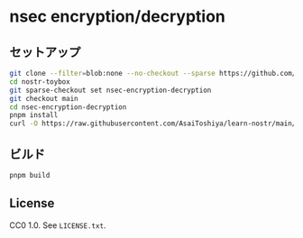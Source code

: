 # nsec encryption/decryption

## セットアップ

```bash
git clone --filter=blob:none --no-checkout --sparse https://github.com/AsaiToshiya/nostr-toybox.git
cd nostr-toybox
git sparse-checkout set nsec-encryption-decryption
git checkout main
cd nsec-encryption-decryption
pnpm install
curl -O https://raw.githubusercontent.com/AsaiToshiya/learn-nostr/main/nip-49-private-key-encryption/nip49.js
```

## ビルド

```bash
pnpm build
```


## License

CC0 1.0. See `LICENSE.txt`.
